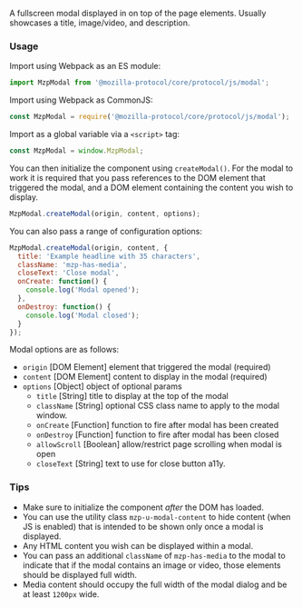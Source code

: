 A fullscreen modal displayed in on top of the page elements. Usually showcases
a title, image/video, and description.

### Usage

Import using Webpack as an ES module:

```javascript
import MzpModal from '@mozilla-protocol/core/protocol/js/modal';
```

Import using Webpack as CommonJS:

```javascript
const MzpModal = require('@mozilla-protocol/core/protocol/js/modal');
```

Import as a global variable via a `<script>` tag:

```javascript
const MzpModal = window.MzpModal;
```

You can then initialize the component using `createModal()`. For the modal to work it is required that you pass
references to the DOM element that triggered the modal, and a DOM element containing the content you wish to
display.

```javascript
MzpModal.createModal(origin, content, options);
```

You can also pass a range of configuration options:

```javascript
MzpModal.createModal(origin, content, {
  title: 'Example headline with 35 characters',
  className: 'mzp-has-media',
  closeText: 'Close modal',
  onCreate: function() {
    console.log('Modal opened');
  },
  onDestroy: function() {
    console.log('Modal closed');
  }
});
```

Modal options are as follows:

- `origin` [DOM Element] element that triggered the modal (required)
- `content` [DOM Element] content to display in the modal (required)
- `options` [Object] object of optional params
  - `title` [String] title to display at the top of the modal
  - `className` [String] optional CSS class name to apply to the modal window.
  - `onCreate` [Function] function to fire after modal has been created
  - `onDestroy` [Function] function to fire after modal has been closed
  - `allowScroll` [Boolean] allow/restrict page scrolling when modal is open
  - `closeText` [String] text to use for close button a11y.

### Tips

- Make sure to initialize the component *after* the DOM has loaded.
- You can use the utility class `mzp-u-modal-content` to hide content (when JS
  is enabled) that is intended to be shown only once a modal is displayed.
- Any HTML content you wish can be displayed within a modal.
- You can pass an additional `className` of `mzp-has-media` to the modal to
  indicate that if the modal contains an image or video, those elements should
  be displayed full width.
- Media content should occupy the full width of the modal dialog and be at
  least `1200px` wide.
